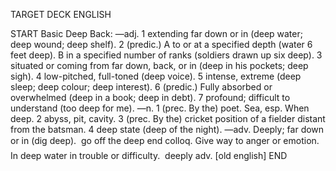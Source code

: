 TARGET DECK
ENGLISH

START
Basic
Deep
Back: —adj. 1 extending far down or in (deep water; deep wound; deep shelf). 2 (predic.) A to or at a specified depth (water 6 feet deep). B in a specified number of ranks (soldiers drawn up six deep). 3 situated or coming from far down, back, or in (deep in his pockets; deep sigh). 4 low-pitched, full-toned (deep voice). 5 intense, extreme (deep sleep; deep colour; deep interest). 6 (predic.) Fully absorbed or overwhelmed (deep in a book; deep in debt). 7 profound; difficult to understand (too deep for me). —n. 1 (prec. By the) poet. Sea, esp. When deep. 2 abyss, pit, cavity. 3 (prec. By the) cricket position of a fielder distant from the batsman. 4 deep state (deep of the night). —adv. Deeply; far down or in (dig deep).  go off the deep end colloq. Give way to anger or emotion. In deep water in trouble or difficulty.  deeply adv. [old english]
END
